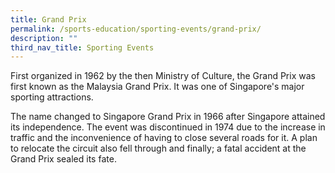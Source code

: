 ```yaml
---
title: Grand Prix
permalink: /sports-education/sporting-events/grand-prix/
description: ""
third_nav_title: Sporting Events
---
```

First organized in 1962 by the then Ministry of Culture, the Grand Prix was first known as the Malaysia Grand Prix. It was one of Singapore's major sporting attractions. 

The name changed to Singapore Grand Prix in 1966 after Singapore attained its independence. The event was discontinued in 1974 due to the increase in traffic and the inconvenience of having to close several roads for it. A plan to relocate the circuit also fell through and finally; a fatal accident at the Grand Prix sealed its fate.